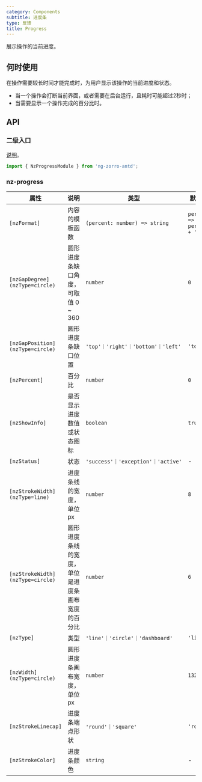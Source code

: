 ```yaml
---
category: Components
subtitle: 进度条
type: 反馈
title: Progress
---
```


展示操作的当前进度。

## 何时使用

在操作需要较长时间才能完成时，为用户显示该操作的当前进度和状态。

- 当一个操作会打断当前界面，或者需要在后台运行，且耗时可能超过2秒时；
- 当需要显示一个操作完成的百分比时。

## API

### 二级入口

[说明](/docs/getting-started/zh#二级入口)。

```ts
import { NzProgressModule } from 'ng-zorro-antd';
```

### nz-progress

| 属性 | 说明 | 类型 | 默认值 |
| --- | --- | --- | --- |
| `[nzFormat]` | 内容的模板函数 | `(percent: number) => string` | `percent => percent + '%'` |
| `[nzGapDegree]` `(nzType=circle)` | 圆形进度条缺口角度，可取值 0 ~ 360 | `number` | `0` |
| `[nzGapPosition]` `(nzType=circle)` | 圆形进度条缺口位置 | `'top'｜'right'｜'bottom'｜'left'` | `'top'` |
| `[nzPercent]` | 百分比 | `number` | `0` |
| `[nzShowInfo]` | 是否显示进度数值或状态图标 | `boolean` | `true` |
| `[nzStatus]` | 状态 | `'success'｜'exception'｜'active'` | - |
| `[nzStrokeWidth]` `(nzType=line)` | 进度条线的宽度，单位 px | `number` | `8` |
| `[nzStrokeWidth]` `(nzType=circle)` | 圆形进度条线的宽度，单位是进度条画布宽度的百分比 | `number` | `6` |
| `[nzType]` | 类型 | `'line'｜'circle'｜'dashboard'` | `'line'` |
| `[nzWidth]` `(nzType=circle)` | 圆形进度条画布宽度，单位 px | `number` | `132` |
| `[nzStrokeLinecap]` | 进度条端点形状 | `'round'｜'square'` | `'round'` |
| `[nzStrokeColor]` | 进度条颜色 | `string` | - |